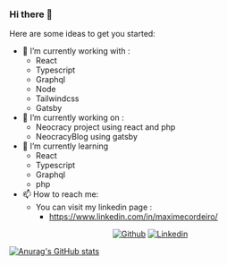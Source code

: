 ### Hi there 👋

Here are some ideas to get you started:

- 🔭 I’m currently working with :
    - React
    - Typescript
    - Graphql
    - Node
    - Tailwindcss
    - Gatsby
- 🔭 I’m currently working on :
    - Neocracy project using react and php
    - NeocracyBlog using gatsby
- 🌱 I’m currently learning 
    - React
    - Typescript
    - Graphql
    - php
- 📫 How to reach me:
     - You can visit my linkedin page :
       - https://www.linkedin.com/in/maximecordeiro/

<p align="center">
  <a href="https://github.com/mjcc30"><img src"" alt="Github"></a>
  <a href="https://www.linkedin.com/in/maximecordeiro/"><img src"" alt="Linkedin"></a>
</p>

[![Anurag's GitHub stats](https://github-readme-stats.vercel.app/api?username=mjcc30)](https://github.com/anuraghazra/github-readme-stats)
